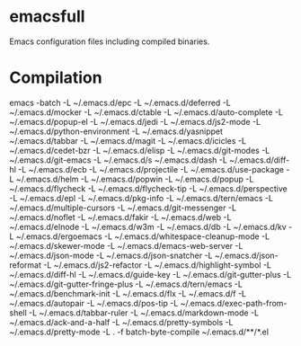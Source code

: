 emacsfull
=========

Emacs configuration files including compiled binaries.

Compilation
===========

emacs -batch -L ~/.emacs.d/epc -L ~/.emacs.d/deferred -L ~/.emacs.d/mocker -L ~/.emacs.d/ctable -L ~/.emacs.d/auto-complete -L ~/.emacs.d/popup-el -L ~/.emacs.d/jedi -L ~/.emacs.d/js2-mode -L ~/.emacs.d/python-environment -L ~/.emacs.d/yasnippet ~/.emacs.d/tabbar -L ~/.emacs.d/magit -L ~/.emacs.d/icicles -L ~/.emacs.d/cedet-bzr -L ~/.emacs.d/elisp -L ~/.emacs.d/git-modes -L ~/.emacs.d/git-emacs -L ~/.emacs.d/s ~/.emacs.d/dash -L ~/.emacs.d/diff-hl -L ~/.emacs.d/ecb -L ~/.emacs.d/projectile -L ~/.emacs.d/use-package -L ~/.emacs.d/helm -L ~/.emacs.d/popwin -L ~/.emacs.d/popup -L ~/.emacs.d/flycheck -L ~/.emacs.d/flycheck-tip -L ~/.emacs.d/perspective -L ~/.emacs.d/epl -L ~/.emacs.d/pkg-info -L ~/.emacs.d/tern/emacs -L ~/.emacs.d/multiple-cursors -L ~/.emacs.d/git-messenger -L ~/.emacs.d/noflet -L ~/.emacs.d/fakir -L ~/.emacs.d/web -L ~/.emacs.d/elnode -L ~/.emacs.d/w3m -L ~/.emacs.d/db -L ~/.emacs.d/kv -L ~/.emacs.d/ergoemacs -L ~/.emacs.d/whitespace-cleanup-mode -L ~/.emacs.d/skewer-mode -L ~/.emacs.d/emacs-web-server -L ~/.emacs.d/json-mode -L ~/.emacs.d/json-snatcher -L ~/.emacs.d/json-reformat -L ~/.emacs.d/js2-refactor -L ~/.emacs.d/highlight-symbol -L ~/.emacs.d/diff-hl -L ~/.emacs.d/guide-key -L ~/.emacs.d/git-gutter-plus -L ~/.emacs.d/git-gutter-fringe-plus -L ~/.emacs.d/tern/emacs -L ~/.emacs.d/benchmark-init -L ~/.emacs.d/flx -L ~/.emacs.d/f -L ~/.emacs.d/autopair -L ~/.emacs.d/pos-tip -L ~/.emacs.d/exec-path-from-shell -L ~/.emacs.d/tabbar-ruler -L ~/.emacs.d/markdown-mode -L ~/.emacs.d/ack-and-a-half -L ~/.emacs.d/pretty-symbols -L ~/.emacs.d/pretty-mode -L . -f batch-byte-compile ~/.emacs.d/**/*.el

